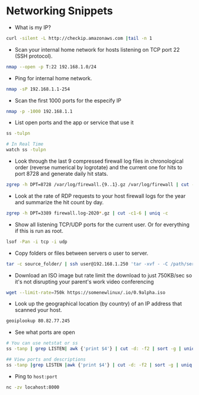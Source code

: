 # Networking Snippets

+ What is my IP?
```bash
curl -silent -L http://checkip.amazonaws.com |tail -n 1
```

+ Scan your internal home network for hosts listening on TCP port 22 (SSH protocol).
```bash
nmap --open -p T:22 192.168.1.0/24 
```

+ Ping for internal home network.
```bash
nmap -sP 192.168.1.1-254
```

+ Scan the first 1000 ports for the especify IP
```bash
nmap -p -1000 192.168.1.1
```

+ List open ports and the app or service that use it
```bash
ss -tulpn

# In Real Time
watch ss -tulpn
```

+ Look through the last 9 compressed firewall log files in chronological order (reverse numerical by logrotate) and the current one for hits to port 8728 and generate daily hit stats.
```bash
zgrep -h DPT=8728 /var/log/firewall.{9..1}.gz /var/log/firewall | cut -c1-10 | uniq -c
```

+ Look at the rate of RDP requests to your host firewall logs for the year and summarize the hit count by day.
```bash
zgrep -h DPT=3389 firewall.log-2020*.gz | cut -c1-6 | uniq -c
```

+ Show all listening TCP/UDP ports for the current user. Or for everything if this is run as root.
```bash
lsof -Pan -i tcp -i udp 
```

+ Copy folders or files between servers o user to server.
```bash
tar -c source_folder/ | ssh user@192.168.1.250 'tar -xvf - -C /path/server/folder/'
```

+ Download an ISO image but rate limit the download to just 750KB/sec so it's not disrupting your parent's work video conferencing
```bash
wget --limit-rate=750k https://somenewlinux/.io/0.9alpha.iso
```

+ Look up the geographical location (by country) of an IP address that scanned your host.
```bash
geoiplookup 80.82.77.245 
```

+ See what ports are open
```bash
# You can use netstat or ss
ss -tanp | grep LISTEN| awk {'print $4'} | cut -d: -f2 | sort -g | uniq |sed 1d

## View ports and descriptions
ss -tanp |grep LISTEN |awk {'print $4'} | cut -d: -f2 | sort -g | uniq | sed 1d | awk '{print "cat /etc/services | grep "," \42 \42"$1"/"}' > output.sh ; bash output.sh
```

+ Ping to `host:port`
```bash
nc -zv locahost:8000
```
